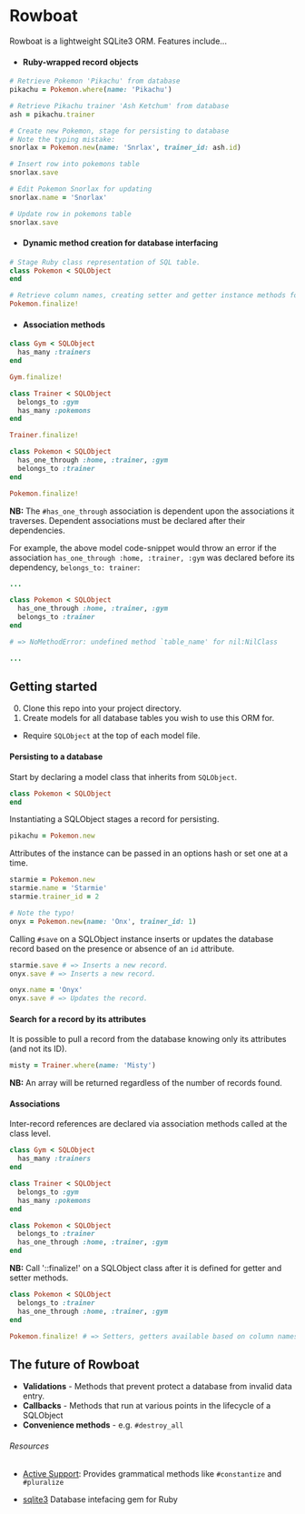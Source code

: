 # Rowboat

Rowboat is a lightweight SQLite3 ORM. Features include...

* #### Ruby-wrapped record objects

```ruby
# Retrieve Pokemon 'Pikachu' from database
pikachu = Pokemon.where(name: 'Pikachu')

# Retrieve Pikachu trainer 'Ash Ketchum' from database
ash = pikachu.trainer

# Create new Pokemon, stage for persisting to database
# Note the typing mistake:
snorlax = Pokemon.new(name: 'Snrlax', trainer_id: ash.id)

# Insert row into pokemons table
snorlax.save

# Edit Pokemon Snorlax for updating
snorlax.name = 'Snorlax'

# Update row in pokemons table
snorlax.save
```

* #### Dynamic method creation for database interfacing

```ruby
# Stage Ruby class representation of SQL table.
class Pokemon < SQLObject
end

# Retrieve column names, creating setter and getter instance methods for each.
Pokemon.finalize!
```

* #### Association methods

```ruby
class Gym < SQLObject
  has_many :trainers
end

Gym.finalize!

class Trainer < SQLObject
  belongs_to :gym
  has_many :pokemons
end

Trainer.finalize!

class Pokemon < SQLObject
  has_one_through :home, :trainer, :gym
  belongs_to :trainer
end

Pokemon.finalize!
```

**NB:** The `#has_one_through` association is dependent upon the associations it traverses. Dependent associations must be declared after their dependencies.

For example, the above model code-snippet would throw an error if the association `has_one_through :home, :trainer, :gym` was declared before its dependency, `belongs_to: trainer`:

```ruby
...

class Pokemon < SQLObject
  has_one_through :home, :trainer, :gym
  belongs_to :trainer
end

# => NoMethodError: undefined method `table_name' for nil:NilClass

...
```



## Getting started

0. Clone this repo into your project directory.
0. Create models for all database tables you wish to use this ORM for.
  * Require `SQLObject` at the top of each model file.

#### Persisting to a database

Start by declaring a model class that inherits from `SQLObject`.

```ruby
class Pokemon < SQLObject
end
```

Instantiating a SQLObject stages a record for persisting.

```ruby
pikachu = Pokemon.new
```

Attributes of the instance can be passed in an options hash or set one at a time.

```ruby
starmie = Pokemon.new
starmie.name = 'Starmie'
starmie.trainer_id = 2

# Note the typo!
onyx = Pokemon.new(name: 'Onx', trainer_id: 1)
```

Calling `#save` on a SQLObject instance inserts or updates the database record based on the presence or absence of an `id` attribute.

```ruby
starmie.save # => Inserts a new record.
onyx.save # => Inserts a new record.

onyx.name = 'Onyx'
onyx.save # => Updates the record.
```

#### Search for a record by its attributes

It is possible to pull a record from the database knowing only its attributes (and not its ID).

```ruby
misty = Trainer.where(name: 'Misty')
```

**NB:** An array will be returned regardless of the number of records found.

#### Associations

Inter-record references are declared  via association methods called at the class level.

```ruby
class Gym < SQLObject
  has_many :trainers
end

class Trainer < SQLObject
  belongs_to :gym
  has_many :pokemons
end

class Pokemon < SQLObject
  belongs_to :trainer
  has_one_through :home, :trainer, :gym
end
```

**NB:** Call '::finalize!' on a SQLObject class after it is defined for getter and setter methods.

```ruby
class Pokemon < SQLObject
  belongs_to :trainer
  has_one_through :home, :trainer, :gym
end

Pokemon.finalize! # => Setters, getters available based on column names.
```

## The future of Rowboat

* **Validations** - Methods that prevent protect a database from invalid data entry.
* **Callbacks** - Methods that run at various points in the lifecycle of a SQLObject
* **Convenience methods** - e.g. `#destroy_all`

###### Resources

* [Active Support](https://github.com/rails/rails/tree/master/activesupport): Provides grammatical methods like `#constantize` and `#pluralize`

* [sqlite3](https://github.com/sparklemotion/sqlite3-ruby) Database intefacing gem for Ruby
